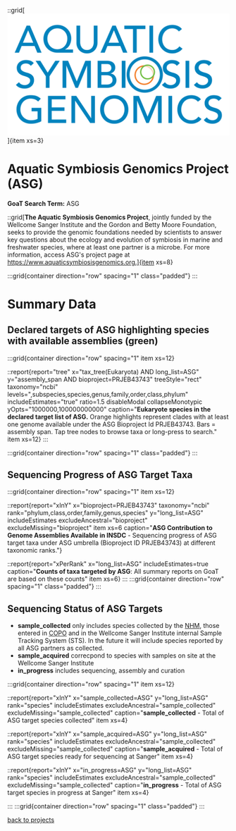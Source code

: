 ::grid[![GoaT](/static/images/ASG_logo_transparent.png)]{item xs=3}

# Aquatic Symbiosis Genomics Project (ASG)
**GoaT Search Term:** ASG

::grid[**The Aquatic Symbiosis Genomics Project**, jointly funded by the Wellcome Sanger Institute and the Gordon and Betty Moore Foundation, seeks to provide the genomic foundations needed by scientists to answer key questions about the ecology and evolution of symbiosis in marine and freshwater species, where at least one partner is a microbe. For more information, access ASG's project page at https://www.aquaticsymbiosisgenomics.org.]{item xs=8}

:::grid{container direction="row" spacing="1" class="padded"}
:::

# Summary Data

## Declared targets of ASG highlighting species with available assemblies (green)

:::grid{container direction="row" spacing="1" item xs=12}

::report{report="tree" x="tax_tree(Eukaryota) AND long_list=ASG" y="assembly_span AND bioproject=PRJEB43743" treeStyle="rect" taxonomy="ncbi" levels=",subspecies,species,genus,family,order,class,phylum" includeEstimates="true" ratio=1.5 disableModal collapseMonotypic yOpts="1000000,100000000000" caption="**Eukaryote species in the declared target list of ASG.** Orange highlights represent clades with at least one genome available under the ASG Bioproject Id PRJEB43743. Bars = assembly span. Tap tree nodes to browse taxa or long-press to search." item xs=12}
:::

:::grid{container direction="row" spacing="1" class="padded"}
:::

## Sequencing Progress of ASG Target Taxa 

:::grid{container direction="row" spacing="1" item xs=12}

::report{report="xInY" x="bioproject=PRJEB43743" taxonomy="ncbi" rank="phylum,class,order,family,genus,species" y="long_list=ASG" includeEstimates excludeAncestral="bioproject" excludeMissing="bioproject" item xs=6 caption="**ASG Contribution to Genome Assemblies Available in INSDC**  - Sequencing progress of ASG target taxa under ASG umbrella (Bioproject ID PRJEB43743)  at different taxonomic ranks."}

::report{report="xPerRank" x="long_list=ASG" includeEstimates=true caption="**Counts of taxa targeted by ASG**: All summary reports on GoaT are based on these counts" item xs=6}
:::
:::grid{container direction="row" spacing="1" class="padded"}
:::


## Sequencing Status of ASG Targets

* **sample_collected** only includes species collected by the [NHM](https://data.nhm.ac.uk/), those entered in [COPO](https://copo-project.org) and in the Wellcome Sanger Institute internal Sample Tracking System (STS). In the future it will include species reported by all ASG partners as collected.
* **sample_acquired** correcpond to species with samples on site at the Wellcome Sanger Institute
* **in_progress** includes sequencing, assembly and curation

:::grid{container direction="row" spacing="1" item xs=12}

::report{report="xInY" x="sample_collected=ASG" y="long_list=ASG" rank="species" includeEstimates excludeAncestral="sample_collected" excludeMissing="sample_collected" caption="**sample_collected** - Total of ASG target species collected" item xs=4}

::report{report="xInY" x="sample_acquired=ASG" y="long_list=ASG" rank="species" includeEstimates excludeAncestral="sample_collected" excludeMissing="sample_collected" caption="**sample_acquired** - Total of ASG target species ready for sequencing at Sanger" item xs=4}

::report{report="xInY" x="in_progress=ASG" y="long_list=ASG" rank="species" includeEstimates excludeAncestral="sample_collected" excludeMissing="sample_collected" caption="**in_progress** - Total of ASG target species in progress at Sanger" item xs=4}

:::
:::grid{container direction="row" spacing="1" class="padded"}
:::

[back to projects](/projects)

